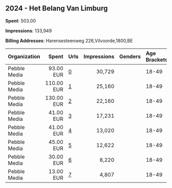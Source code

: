 ## 2024 - Het Belang Van Limburg 
**Spent**: 503.00

**Impressions**: 133,949

**Billing Addresses**: Harensesteenweg 226,Vilvoorde,1800,BE

|Organization|Spent|Urls|Impressions|Genders|Age Brackets|Country Codes|
|:---|---:|:---|---:|:---|:---|:---|
|Pebble Media|93.00 EUR|[0](https://www.snap.com/political-ads/asset/5a37698c284f4e087a3f349b91b53e62b592d34616c7d5684360331df7c8dae9?mediaType=jpg)|30,729||18-49|belgium|
|Pebble Media|110.00 EUR|[1](https://www.snap.com/political-ads/asset/08b88b480bb031e99023930ae116e5e1d62fc8b9660a383a77be024b9042759e?mediaType=mp4)|25,160||18-49|belgium|
|Pebble Media|130.00 EUR|[2](https://www.snap.com/political-ads/asset/08b88b480bb031e99023930ae116e5e1d62fc8b9660a383a77be024b9042759e?mediaType=mp4)|22,160||18-49|belgium|
|Pebble Media|41.00 EUR|[3](https://www.snap.com/political-ads/asset/e8c1efb0a26cd0fdf4b16cc2c688107b1523bf732dab2cefc0ee2dbb46697748?mediaType=jpg)|17,231||18-49|belgium|
|Pebble Media|41.00 EUR|[4](https://www.snap.com/political-ads/asset/862c0e5102335e69e3c601256466e61e8c74c37a1a032114e5ded02903880731?mediaType=jpg)|13,020||18-49|belgium|
|Pebble Media|45.00 EUR|[5](https://www.snap.com/political-ads/asset/862c0e5102335e69e3c601256466e61e8c74c37a1a032114e5ded02903880731?mediaType=jpg)|12,622||18-49|belgium|
|Pebble Media|30.00 EUR|[6](https://www.snap.com/political-ads/asset/e8c1efb0a26cd0fdf4b16cc2c688107b1523bf732dab2cefc0ee2dbb46697748?mediaType=jpg)|8,220||18-49|belgium|
|Pebble Media|13.00 EUR|[7](https://www.snap.com/political-ads/asset/5a37698c284f4e087a3f349b91b53e62b592d34616c7d5684360331df7c8dae9?mediaType=jpg)|4,807||18-49|belgium|
